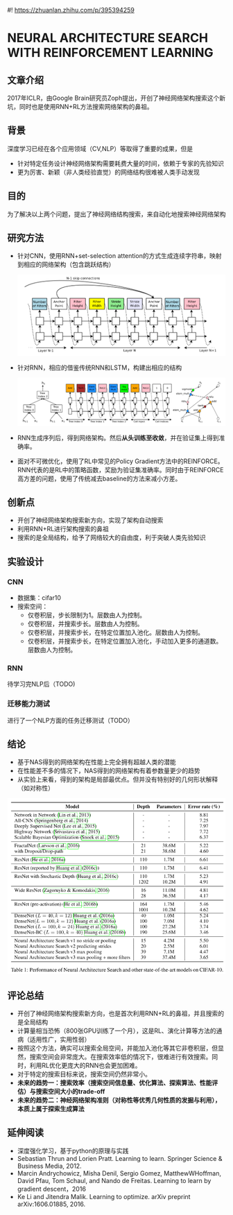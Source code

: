 #! https://zhuanlan.zhihu.com/p/395394259
# NEURAL ARCHITECTURE SEARCH WITH REINFORCEMENT LEARNING
## 文章介绍

2017年ICLR，由Google Brain研究员Zoph提出，开创了神经网络架构搜索这个新坑，同时也是使用RNN+RL方法搜索网络架构的鼻祖。

## 背景

深度学习已经在各个应用领域（CV,NLP）等取得了重要的成果，但是

* 针对特定任务设计神经网络架构需要耗费大量的时间，依赖于专家的先验知识
* 更为厉害、新颖（非人类经验直觉）的网络结构很难被人类手动发现

## 目的

为了解决以上两个问题，提出了神经网络结构搜索，来自动化地搜索神经网络架构

## 研究方法

* 针对CNN，使用RNN+set-selection attention的方式生成连续字符串，映射到相应的网络架构（包含跳跃结构）

  ![CNN](figures/2017-NASRL-1.png)

* 针对RNN，相应的借鉴传统RNN和LSTM，构建出相应的结构

  ![RNN](figures/2017-NASRL-2.png)

* RNN生成序列后，得到网络架构。然后**从头训练至收敛**，并在验证集上得到准确率。
* 面对不可微优化，使用了RL中常见的Policy Gradient方法中的REINFORCE。RNN代表的是RL中的策略函数，奖励为验证集准确率。同时由于REINFORCE高方差的问题，使用了传统减去baseline的方法来减小方差。

## 创新点

* 开创了神经网络架构搜索新方向，实现了架构自动搜索
* 利用RNN+RL进行架构搜索的鼻祖
* 搜索的是全局结构，给予了网络较大的自由度，利于突破人类先验知识

## 实验设计

### CNN

* 数据集：cifar10
* 搜索空间：
  * 仅卷积层，步长限制为1。层数由人为控制。
  * 仅卷积层，并搜索步长。层数由人为控制。
  * 仅卷积层，并搜索步长，在特定位置加入池化。层数由人为控制。
  * 仅卷积层，并搜索步长，在特定位置加入池化，手动加入更多的通道数。层数由人为控制。

### RNN

待学习完NLP后（TODO)

### 迁移能力测试

进行了一个NLP方面的任务迁移测试（TODO）

## 结论

* 基于NAS得到的网络架构在性能上完全拥有超越人类的潜能
* 在性能差不多的情况下，NAS得到的网络架构有着参数量更少的趋势
* 从实验上来看，得到的架构是局部最优点。但并没有特别好的几何形状解释（如对称性）

![Results](figures/2017-NASRL-3.png)

## 评论总结

* 开创了神经网络架构搜索新方向，也是首次利用RNN+RL的鼻祖，并且搜索的是全局结构
* 计算量相当恐怖（800张GPU训练了一个月），这是RL、演化计算等方法的通病（适用性广，实用性弱）
* 按照这个方法，确实可以搜索全局空间，并能加入池化等其它非卷积层，但显然，搜索空间会非常庞大。在搜索效率低的情况下，很难进行有效搜索。同时，利用RL优化更庞大的RNN也会更加困难。
* 对于特定的搜索目标来说，搜索空间仍然非常小。
* **未来的趋势一：搜索效率（搜索空间信息量、优化算法、探索算法、性能评估）与搜索空间大小的trade-off**
* **未来的趋势二：神经网络架构准则（对称性等优秀几何性质的发掘与利用），本质上属于探索生成算法**

## 延伸阅读

* 深度强化学习，基于python的原理与实践
* Sebastian Thrun and Lorien Pratt. Learning to learn. Springer Science & Business Media, 2012.
* Marcin Andrychowicz, Misha Denil, Sergio Gomez, MatthewWHoffman, David Pfau, Tom Schaul, and Nando de Freitas. Learning to learn by gradient descent，2016
* Ke Li and Jitendra Malik. Learning to optimize. arXiv preprint arXiv:1606.01885, 2016.




